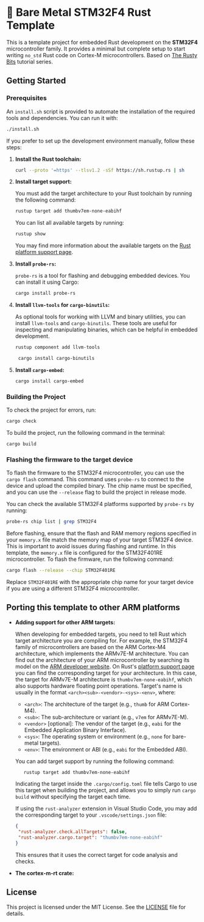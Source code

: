 # 🦀 Bare Metal STM32F4 Rust Template

This is a template project for embedded Rust development on the **STM32F4** microcontroller family. It provides a minimal but complete setup to start writing `no_std` Rust code on Cortex-M microcontrollers. Based on [The Rusty Bits](https://www.youtube.com/@therustybits) tutorial series.

## Getting Started

### Prerequisites

An `install.sh` script is provided to automate the installation of the required tools and dependencies. You can run it with:

```sh
./install.sh
```

If you prefer to set up the development environment manually, follow these steps:

1. **Install the Rust toolchain:**

   ```sh
   curl --proto '=https' --tlsv1.2 -sSf https://sh.rustup.rs | sh
   ```

2. **Install target support:**

   You must add the target architecture to your Rust toolchain by running the following command:

   ```sh
   rustup target add thumbv7em-none-eabihf
   ```

   You can list all available targets by running:

   ```sh
   rustup show
   ```

   You may find more information about the available targets on the [Rust platform support page](https://doc.rust-lang.org/beta/rustc/platform-support.html).

3. **Install `probe-rs`:**

   `probe-rs` is a tool for flashing and debugging embedded devices. You can install it using Cargo:

   ```sh
   cargo install probe-rs
   ```

4. **Install `llvm-tools` for `cargo-binutils`:**

   As optional tools for working with LLVM and binary utilities, you can install `llvm-tools` and `cargo-binutils`. These tools are useful for inspecting and manipulating binaries, which can be helpful in embedded development.

   ```sh
   rustup component add llvm-tools
   ```

   ```sh
    cargo install cargo-binutils
   ```

5. **Install `cargo-embed`:**

   ```sh
   cargo install cargo-embed
   ```

### Building the Project

To check the project for errors, run:

```sh
cargo check
```

To build the project, run the following command in the terminal:

```sh
cargo build
```

### Flashing the firmware to the target device

To flash the firmware to the STM32F4 microcontroller, you can use the `cargo flash` command. This command uses `probe-rs` to connect to the device and upload the compiled binary. The chip name must be specified, and you can use the `--release` flag to build the project in release mode.

You can check the available STM32F4 platforms supported by `probe-rs` by running:

```sh
probe-rs chip list | grep STM32F4
```

Before flashing, ensure that the flash and RAM memory regions specified in your `memory.x` file match the memory map of your target STM32F4 device. This is important to avoid issues during flashing and runtime. In this template, the `memory.x` file is configured for the STM32F401RE microcontroller. To flash the firmware, run the following command:

```sh
cargo flash --release --chip STM32F401RE
```

Replace `STM32F401RE` with the appropriate chip name for your target device if you are using a different STM32F4 microcontroller.

## Porting this template to other ARM platforms

- **Adding support for other ARM targets:**

   When developing for embedded targets, you need to tell Rust which target architecture you are compiling for. For example, the STM32F4 family of microcontrollers are based on the ARM Cortex-M4 architecture, which implements the ARMv7E-M architecture. You can find out the architecture of your ARM microcontroller by searching its model on the [ARM developer website](https://developer.arm.com/). On Rust's [platform support page](https://doc.rust-lang.org/beta/rustc/platform-support.html) you can find the corresponding target for your architecture. In this case, the target for ARMv7E-M architecture is `thumbv7em-none-eabihf`, which also supports hardware floating point operations. Target's name is usually in the format `<arch><sub>-<vendor>-<sys>-<env>`, where:

  - `<arch>`: The architecture of the target (e.g., `thumb` for ARM Cortex-M4).
  - `<sub>`: The sub-architecture or variant (e.g., `v7em` for ARMv7E-M).
  - `<vendor>` [optional]: The vendor of the target (e.g., `eabi` for the Embedded Application Binary Interface).
  - `<sys>`: The operating system or environment (e.g., `none` for bare-metal targets).
  - `<env>`: The environment or ABI (e.g., `eabi` for the Embedded ABI).

   You can add target support by running the following command:

   ```bash
      rustup target add thumbv7em-none-eabihf
   ```

   Indicating the target inside the `.cargo/config.toml` file tells Cargo to use this target when building the project, and allows you to simply run `cargo build` without specifying the target each time.

   If using the `rust-analyzer` extension in Visual Studio Code, you may add the corresponding target to your `.vscode/settings.json` file:

   ```json
   {
    "rust-analyzer.check.allTargets": false,
    "rust-analyzer.cargo.target": "thumbv7em-none-eabihf"
   }  
   ```

   This ensures that it uses the correct target for code analysis and checks.

- **The cortex-m-rt crate:**

## License

This project is licensed under the MIT License. See the [LICENSE](LICENSE) file for details.
